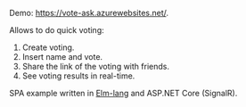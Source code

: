 Demo: https://vote-ask.azurewebsites.net/.

Allows to do quick voting:
1. Create voting.
2. Insert name and vote.
3. Share the link of the voting with friends.
4. See voting results in real-time.

SPA example written in [Elm-lang](https://elm-lang.org) and ASP.NET Core (SignalR).